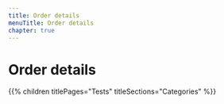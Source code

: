 ```yaml
---
title: Order details
menuTitle: Order details
chapter: true
---
```


# Order details

{{% children titlePages="Tests" titleSections="Categories" %}}
